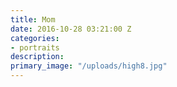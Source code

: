 ```yaml
---
title: Mom
date: 2016-10-28 03:21:00 Z
categories:
- portraits
description: 
primary_image: "/uploads/high8.jpg"
---
```


